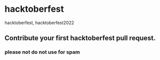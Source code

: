 # hacktoberfest
hacktoberfest, hacktoberfest2022

## Contribute your first hacktoberfest pull request.

### please not do not use for spam

